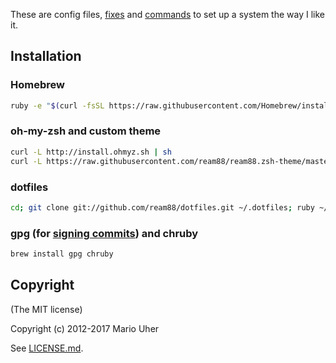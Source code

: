 These are config files, [fixes](Fixes.md) and [commands](Commands.md) to set up a system the way I like it.

## Installation

### Homebrew
```sh
ruby -e "$(curl -fsSL https://raw.githubusercontent.com/Homebrew/install/master/install)"
```

### oh-my-zsh and custom theme
```sh
curl -L http://install.ohmyz.sh | sh
curl -L https://raw.githubusercontent.com/ream88/ream88.zsh-theme/master/ream88.zsh-theme > ~/.oh-my-zsh/themes/ream88.zsh-theme
```

### dotfiles
```sh
cd; git clone git://github.com/ream88/dotfiles.git ~/.dotfiles; ruby ~/.dotfiles/bootstrap.rb
```

### gpg (for [signing commits](https://help.github.com/articles/generating-a-new-gpg-key/)) and chruby
```sh
brew install gpg chruby
```

## Copyright

(The MIT license)

Copyright (c) 2012-2017 Mario Uher

See [LICENSE.md](LICENSE.md).
